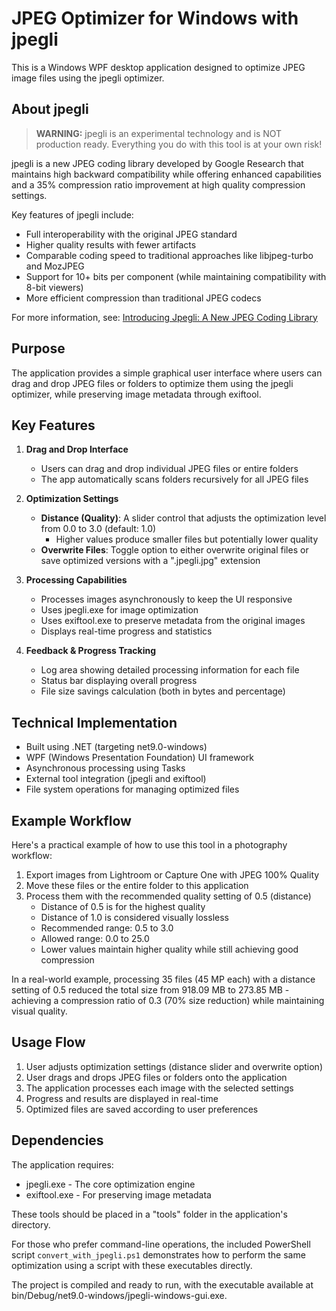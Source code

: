 # JPEG Optimizer for Windows with jpegli

This is a Windows WPF desktop application designed to optimize JPEG image files using the jpegli optimizer.

## About jpegli

> **WARNING:** jpegli is an experimental technology and is NOT production ready. Everything you do with this tool is at your own risk!

jpegli is a new JPEG coding library developed by Google Research that maintains high backward compatibility while offering enhanced capabilities and a 35% compression ratio improvement at high quality compression settings.

Key features of jpegli include:
- Full interoperability with the original JPEG standard
- Higher quality results with fewer artifacts
- Comparable coding speed to traditional approaches like libjpeg-turbo and MozJPEG
- Support for 10+ bits per component (while maintaining compatibility with 8-bit viewers)
- More efficient compression than traditional JPEG codecs

For more information, see: [Introducing Jpegli: A New JPEG Coding Library](https://opensource.googleblog.com/2024/04/introducing-jpegli-new-jpeg-coding-library.html)

## Purpose

The application provides a simple graphical user interface where users can drag and drop JPEG files or folders to optimize them using the jpegli optimizer, while preserving image metadata through exiftool.

## Key Features

1. **Drag and Drop Interface**
   - Users can drag and drop individual JPEG files or entire folders
   - The app automatically scans folders recursively for all JPEG files

2. **Optimization Settings**
   - **Distance (Quality)**: A slider control that adjusts the optimization level from 0.0 to 3.0 (default: 1.0)
     - Higher values produce smaller files but potentially lower quality
   - **Overwrite Files**: Toggle option to either overwrite original files or save optimized versions with a ".jpegli.jpg" extension

3. **Processing Capabilities**
   - Processes images asynchronously to keep the UI responsive
   - Uses jpegli.exe for image optimization
   - Uses exiftool.exe to preserve metadata from the original images
   - Displays real-time progress and statistics

4. **Feedback & Progress Tracking**
   - Log area showing detailed processing information for each file
   - Status bar displaying overall progress
   - File size savings calculation (both in bytes and percentage)

## Technical Implementation

- Built using .NET (targeting net9.0-windows)
- WPF (Windows Presentation Foundation) UI framework
- Asynchronous processing using Tasks
- External tool integration (jpegli and exiftool)
- File system operations for managing optimized files

## Example Workflow

Here's a practical example of how to use this tool in a photography workflow:

1. Export images from Lightroom or Capture One with JPEG 100% Quality
2. Move these files or the entire folder to this application
3. Process them with the recommended quality setting of 0.5 (distance)
   - Distance of 0.5 is for the highest quality
   - Distance of 1.0 is considered visually lossless
   - Recommended range: 0.5 to 3.0
   - Allowed range: 0.0 to 25.0
   - Lower values maintain higher quality while still achieving good compression

In a real-world example, processing 35 files (45 MP each) with a distance setting of 0.5 reduced the total size from 918.09 MB to 273.85 MB - achieving a compression ratio of 0.3 (70% size reduction) while maintaining visual quality.

## Usage Flow

1. User adjusts optimization settings (distance slider and overwrite option)
2. User drags and drops JPEG files or folders onto the application
3. The application processes each image with the selected settings
4. Progress and results are displayed in real-time
5. Optimized files are saved according to user preferences

## Dependencies

The application requires:
- jpegli.exe - The core optimization engine
- exiftool.exe - For preserving image metadata

These tools should be placed in a "tools" folder in the application's directory.

For those who prefer command-line operations, the included PowerShell script `convert_with_jpegli.ps1` demonstrates how to perform the same optimization using a script with these executables directly.

The project is compiled and ready to run, with the executable available at bin/Debug/net9.0-windows/jpegli-windows-gui.exe.